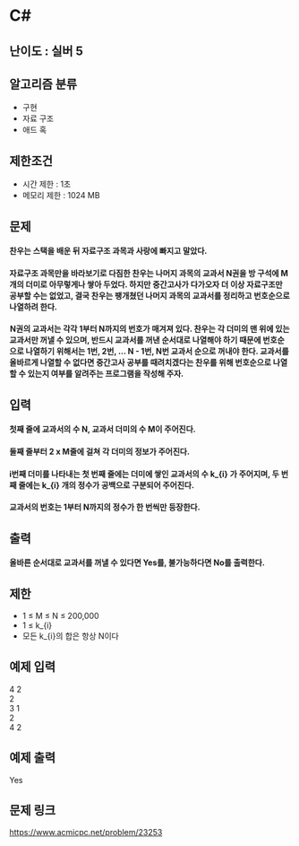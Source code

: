 # C#

## 난이도 : 실버 5

## 알고리즘 분류
  - 구현
  - 자료 구조
  - 애드 혹

## 제한조건
  - 시간 제한 : 1초
  - 메모리 제한 : 1024 MB

## 문제
#### 찬우는 스택을 배운 뒤 자료구조 과목과 사랑에 빠지고 말았다.
#### 자료구조 과목만을 바라보기로 다짐한 찬우는 나머지 과목의 교과서 N권을 방 구석에 M개의 더미로 아무렇게나 쌓아 두었다. 하지만 중간고사가 다가오자 더 이상 자료구조만 공부할 수는 없었고, 결국 찬우는 팽개쳤던 나머지 과목의 교과서를 정리하고 번호순으로 나열하려 한다.
####  N권의 교과서는 각각 1부터 N까지의 번호가 매겨져 있다. 찬우는 각 더미의 맨 위에 있는 교과서만 꺼낼 수 있으며, 반드시 교과서를 꺼낸 순서대로 나열해야 하기 때문에 번호순으로 나열하기 위해서는 1번, 2번, … N - 1번, N번 교과서 순으로 꺼내야 한다. 교과서를 올바르게 나열할 수 없다면 중간고사 공부를 때려치겠다는 찬우를 위해 번호순으로 나열할 수 있는지 여부를 알려주는 프로그램을 작성해 주자.

## 입력
#### 첫째 줄에 교과서의 수 N, 교과서 더미의 수 M이 주어진다.
#### 둘째 줄부터 2 x M줄에 걸쳐 각 더미의 정보가 주어진다.
#### i번째 더미를 나타내는 첫 번째 줄에는 더미에 쌓인 교과서의 수 k_{i} 가 주어지며, 두 번째 줄에는 k_{i} 개의 정수가 공백으로 구분되어 주어진다.
#### 교과서의 번호는 1부터 N까지의 정수가 한 번씩만 등장한다.

## 출력
#### 올바른 순서대로 교과서를 꺼낼 수 있다면 Yes를, 불가능하다면 No를 출력한다.

## 제한
  - 1 ≤ M ≤ N ≤ 200,000
  - 1 ≤ k_{i} 
  - 모든 k_{i}의 합은 항상 N이다

## 예제 입력
4 2<br/>
2<br/>
3 1<br/>
2<br/>
4 2<br/>

## 예제 출력
Yes<br/>

## 문제 링크
https://www.acmicpc.net/problem/23253